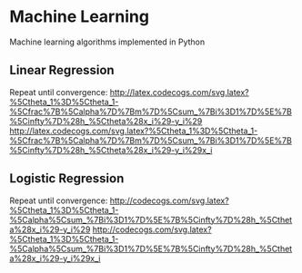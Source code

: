 # Machine Learning
Machine learning algorithms implemented in Python

## Linear Regression

Repeat until convergence:
http://latex.codecogs.com/svg.latex?%5Ctheta_1%3D%5Ctheta_1-%5Cfrac%7B%5Calpha%7D%7Bm%7D%5Csum_%7Bi%3D1%7D%5E%7B%5Cinfty%7D%28h_%5Ctheta%28x_i%29-y_i%29
http://latex.codecogs.com/svg.latex?%5Ctheta_1%3D%5Ctheta_1-%5Cfrac%7B%5Calpha%7D%7Bm%7D%5Csum_%7Bi%3D1%7D%5E%7B%5Cinfty%7D%28h_%5Ctheta%28x_i%29-y_i%29x_i

## Logistic Regression

Repeat until convergence:
http://codecogs.com/svg.latex?%5Ctheta_1%3D%5Ctheta_1-%5Calpha%5Csum_%7Bi%3D1%7D%5E%7B%5Cinfty%7D%28h_%5Ctheta%28x_i%29-y_i%29
http://codecogs.com/svg.latex?%5Ctheta_1%3D%5Ctheta_1-%5Calpha%5Csum_%7Bi%3D1%7D%5E%7B%5Cinfty%7D%28h_%5Ctheta%28x_i%29-y_i%29x_i
